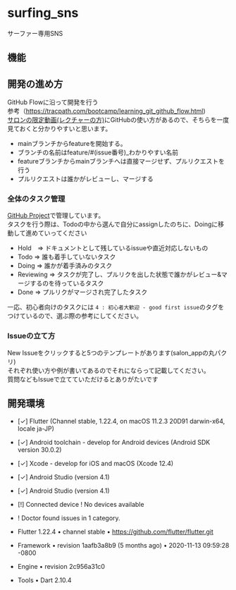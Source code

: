 
# surfing_sns
サーファー専用SNS

## 機能

## 開発の進め方
GitHub Flowに沿って開発を行う  
参考（https://tracpath.com/bootcamp/learning_git_github_flow.html)  
[サロンの限定動画(レクチャーの方)](https://vimeo.com/showcase/7431597/video/441969458)にGitHubの使い方があるので、そちらを一度見ておくと分かりやすいと思います。  

- mainブランチからfeatureを開始する。
- ブランチの名前はfeature/#(issue番号)_わかりやすい名前
- featureブランチからmainブランチへは直接マージせず、プルリクエストを行う
- プルリクエストは誰かがレビューし、マージする

### 全体のタスク管理
[GitHub Project](https://github.com/kboyflutteruniv/couple_todo/projects/1)で管理しています。  
タスクを行う際は、Todoの中から選んで自分にassignしたのちに、Doingに移動して進めていってください  
- Hold　=> ドキュメントとして残しているissueや直近対応しないもの
- Todo => 誰も着手していないタスク
- Doing => 誰かが着手済みのタスク
- Reviewing => タスクが完了し、プルリクを出した状態で誰かがレビュー&マージするのを待っているタスク  
- Done => プルリクがマージされ完了したタスク  

一応、初心者向けのタスクには `4 : 初心者大歓迎 - good first issue`のタグをつけているので、選ぶ際の参考にしてください。  

### Issueの立て方
New Issueをクリックすると5つのテンプレートがあります(salon_appの丸パクリ)  
それぞれ使い方や例が書いてあるのでそれにならって記載してください。  
質問などもIssueで立てていただけるとありがたいです  


## 開発環境
- [✓] Flutter (Channel stable, 1.22.4, on macOS 11.2.3 20D91 darwin-x64, locale
    ja-JP)
- [✓] Android toolchain - develop for Android devices (Android SDK version 30.0.2)
- [✓] Xcode - develop for iOS and macOS (Xcode 12.4)
- [✓] Android Studio (version 4.1)
- [✓] Android Studio (version 4.1)
- [!] Connected device
    ! No devices available

- ! Doctor found issues in 1 category.
- Flutter 1.22.4 • channel stable • https://github.com/flutter/flutter.git
- Framework • revision 1aafb3a8b9 (5 months ago) • 2020-11-13 09:59:28 -0800
- Engine • revision 2c956a31c0
- Tools • Dart 2.10.4
